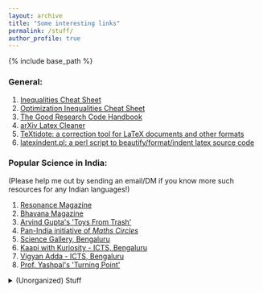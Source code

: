 ```yaml
---
layout: archive
title: "Some interesting links"
permalink: /stuff/
author_profile: true
---
```

{% include base_path %}

### General:
1. [Inequalities Cheat Sheet](http://www.lkozma.net/inequalities_cheat_sheet/)
2. [Optimization Inequalities Cheat Sheet](https://fa.bianp.net/blog/2017/optimization-inequalities-cheatsheet/)
3. [The Good Research Code Handbook](https://goodresearch.dev/index.html)
4. [arXiv Latex Cleaner](https://github.com/google-research/arxiv-latex-cleaner)
5. [TeXtidote: a correction tool for LaTeX documents and other formats](https://github.com/sylvainhalle/textidote)
6. [latexindent.pl: a perl script to beautify/format/indent latex source code](https://github.com/cmhughes/latexindent.pl)

### Popular Science in India:
(Please help me out by sending an email/DM if you know more such resources for any Indian languages!)
1. [Resonance Magazine](https://www.ias.ac.in/listing/issues/reso)
2. [Bhavana Magazine](https://bhavana.org.in/)
3. [Arvind Gupta's 'Toys From Trash'](http://arvindguptatoys.com/)
4. [Pan-India initiative of _Maths Circles_](https://www.icts.res.in/outreach/maths-circle-india)
5. [Science Gallery, Bengaluru](https://bengaluru.sciencegallery.com/)
6. [Kaapi with Kuriosity - ICTS, Bengaluru](https://www.icts.res.in/outreach/kaapi-with-kuriosity)
7. [Vigyan Adda - ICTS, Bengaluru](https://www.icts.res.in/outreach/vigyan-adda)
8. [Prof. Yashpal's 'Turning Point'](https://scroll.in/video/845070/watch-this-film-is-a-tribute-to-scientist-yash-pal-1926-2017-who-made-science-easy-for-children)

<details>
<summary>(Unorganized) Stuff</summary>
 
 1. [The "What Is...?" column](https://arminstraub.com/math/what-is-column)
 2. [CSC2541 Winter 2022 Topics in Machine Learning: Neural Net Training Dynamics](https://www.cs.toronto.edu/~rgrosse/courses/csc2541_2022/)
 3. [Differential geometry for machine learning](https://metacademy.org/roadmaps/rgrosse/dgml)
</details>


<!---
**Personal Library**
 
| Author | Title | Subject/Genre | Notes |
| ----------- | ----------- | ----------- | ----------- |
| Stern, Jessica and Berger, J.M. | ISIS - State of Terror | Politics |  |
| Jha, D.N. | The Myth of Holy Cow | History |  |
| Nasar, Sylvia | A Beautiful Mind | Biography |  |
| Farmelo, Graham | The Strangest Man | Biography |  |
| Schama, Simon | Belonging: The Story of Jews | History |  |
| Sobel, Dava | Longitude | Science History |  |
| Cathcart, Thomas & Klein, Daniel | Plato and Platypus Walk Into A Bar: Understanding Philosophy Through Jokes | Philosophy |  |
| Satrapi, Marjane | Persepolis | Memoir |  |
| Spiegelman, Art | Maus | Memoir |  |
| Weinberg, Steven | To Explain The World | Science History |  |
| Lahiri, Jhumpa | In Other Words | Non-fiction |  |
| Smith, Keri | Wreck This Journal | Journalling |  |
| Feynman, Richard | Surely You're Joking, Mr. Feynman | Memoir |  |
| Khetan, Ashish | Undercover | Political History |  |
| Rajan, Nalini | The Story of Secularism | History |  |
| Fry, Stephen | Mythos | Mythology |  |
| Sagan, Carl | Pale Blue Dot | Popular Science |  |
| Sainath, P. | Everybody Loves A Good Drought | Politics |  |
| Moore, Alan | Watchmen | Science-fiction |  |
| Morrison, Grant & Mahnke, Doug & Jones, J.G. | Final Crisis | Science-fiction |  |
| Herbert, Frank | Dune | Science-fiction |  |
| Weir, Andy | The Martian | Science-fiction |  |
| Hedayat, Sadegh | The Blind Owl | Fiction |  |
| Murakami, Haruki | The Wind Up Bird Chronicles | Fiction |  | 
| Pynchon, Thomas | Gravity's Rainbow | Historical Fiction |  |
| Rowling, J.K. | Harry Potter & The Prisoner Of Azkaban | Fantasy |  |
| Rowling, J.K. | Harry Potter & The Order of The Phoenix | Fantasy |  |
| Rowling, J.K. | Tales of Beedle the Bard | Fantasy |  |
| Tolkien, J.R.R. | The Hobbit | Fantasy |  |
| Tolkien, J.R.R. | The Lord of the Rings Trilogy | Fantasy |  |
| Tolkien, J.R.R. | Children of Hurin | Fantasy |  |
| Tolkien, J.R.R. | Silmarilion | Fantasy |  |
| Tolkien, J.R.R. | Unfinished Tales | Fantasy |  | 
| Tolkien, J.R.R. | The Legend of Sigurd and Gudrun | Fantasy |  |
| Paolini, Christopher | Eragon | Fantasy |  | 
| Rushdie, Salman | Midnight's Children | Fiction |  | 
| Lutgendorf, Philip | Tulsidas: The Epic of Rama Volume 1 | Fiction |  | 
| Funke, Cornelia | The Thief Lord | Fiction |  | 
| Zafón, Carlos Ruiz | The Shadow of the Wind | Fiction |  | 
| Singh, Khushwant | Train to Pakistan | Fiction |  |
| Tharoor, Shashi | The Great Indian Novel | Fiction |  |
| Wodehouse, P.G. | The Best of PG Wodehouse | Fiction |  |
| Wodehouse, P.G. | P G Wodehouse Collection Vol. I | Fiction | on Audible |
| Doyle, Arthur C. | Sherlock Holmes: The Definitive Collection | Fiction | on Audible |
| Sharma, Pandit Vishnu & Chandiramani, G.L. | Panchtantra | Fiction | on Audible |

> _More titles to be added soon..._


# Interesting papers, articles, blogs, books...

## Interesting Blogs on Machine Learning, Maths, and Computer Science

1. [Distill.pub](https://distill.pub)
2. https://blog.christianperone.com/page/3/
3. https://t.co/qvqNbaIXxR?amp=1
4. Entropic Flow: https://meisong541.github.io/
5. https://onionesquereality.wordpress.com/index-all-posts/
6. Inference.vc
7. Off the convex path
8. CalculatedContent
9. A Butterfly Valley
10. https://locuslab.github.io/
11. I'm a bandit - Bubeck
12. https://lilianweng.github.io/lil-log/
13. Francis Bach's blog
14. https://vincentherrmann.github.io/blog/wasserstein/
15. fa.bianp.net
16. http://blog.mrtz.org/2013/09/07/the-zen-of-gradient-descent.html
17. mloss.org - ML open source sorftware
18. Libres pensées d'un mathématicien ordinaire - http://djalil.chafai.net/blog/
19. https://rufflewind.com/2016-12-30/reverse-mode-automatic-differentiation
20. https://wiseodd.github.io/techblog/
21. http://www.physicsmeetsml.org
22. https://tuananhle.co.uk/notes/
23. https://timvieira.github.io/blog/
24. https://ajolicoeur.wordpress.com/adversarial-score-matching-and-consistent-sampling/
25. Understanding NTK: Rajat's Blog
26. Vene.ro: https://vene.ro/blog/mirror-descent.html
27. https://speechbrain.github.io/
28. preetum.nakkiran.org/misc/gauss
29. https://nhigham.com/category/what-is/
30. http://www.pokutta.com/blog/
31. https://nuit-blanche.blogspot.com

> More to be added.

### Problem Solving Techniques in Maths
1. tricki.org/article/Create_an_epsilon_of_room
2. tricki.org/article/Existence_proofs

> More to be added.

### Scientific computing:
1. netlib.org/misc/faq.html#2.1
2. netlib.org/bib/gams.html
3. solon.cma.univie.ac.at/glopt.html

> More to be added.

### Interesting blog on Compressed Sensing:
1. https://nuit-blanche.blogspot.com/search/label/grouptesting

> More to be added.

### Deep Learning & PyTorch
1. https://fleuret.org/dlc/

> More to be added.

--->

<!---
## Books (genre-wise)

> To be updated soon.

## Machine Learning and Deep Learning 

> To be updated soon.

## Computers and Computing

> To be updated soon.

## Geometric Deep Learning

> To be updated soon.

## Causal Inference-based Machine Learning

> To be updated soon.


## Interesting Links for GROUP THEORY

> To be updated soon.

-->

<!---
List of Books I own (/used to)

Academic
Analysis-I by Tao (with me)
Principles of Quantum Mechanics by R Shankar (with me)
BM Sharma - Optics, Mechanis I (with me)
Quantum Mechanics by J Sakurai (with me)
Lectures on Quantum Mechanics by Dirac (with me)
Intro to algorithms by T. Cormen (with me)
Power systems switchgear & protection (missing/left it somewhere deliberately)
Sadiku - Electrical Circuits (Missing/I left in Jamnagar)
Arfken & Weber - maths for scientists and engineers (missing)
A first book of Quantum field theory by A. Lahiri (missing)
Complex Variables (Cambridge) - Fokas and Albowitz (missing)
Classical Mechanics - PS Joag, NC Rana (Missing)
PRINCIPLES OF MATHEMATICAL Analysis - Rudin (with me)
Electrodynamics by J D Jackson (lost)
Signals and Systems by Oppenheim - with me
Data structures and algorithms in C - Mark Weiss (with me)
Understanding Machine Learning : From Theory to Algorithms (with me)
Matrix Analysis by Horn & Johnson (with me)
Analysis by It's History by E. Hairer & G. Wanner (with me, photocopy)
Mathematical Analysis (Functions of one variable) by Mariano Giaquinta & Giuseppe Modica - (with me, photocopy)
The Cauchy-Schwarz Masterclass by J. Michael Steele (with me)


Popular/Recreational Science
Six easy pieces by R Feynman (with me)
Skywatching (Fog City Press) (with me)
Feynman's Tips on Physics (with me)
What if? XKCD (with me)
The changing universe Big bang and after (new horizons publications) (with me)
The Magical Maze by Ian Stewart (with me)
Ruler & Compass by Andrew Sutton (with me) - Wooden Books Publication Series
Questions and Problems in School Physics by I.Tarasov and A. Tarasova (with me)
Mathematical Circles (Russian Experience) - lost
Does God Play Dice by Ian Stewart (with me)
Game, Set And Math by Ian Stewart (with me)
Things to make and do in the fourth dimension by Matt Parker (with me)
Through Two Doors at Once by Anil Ananthaswamy (with me)
Mathematics Magic & Mystery by Martin Gardner (with me)
The Nothing That Is Zero: A Natural History Of Zero by Robert Kaplan (with me)
One, Two, Three,... Infinity by George Gamow (with me)
The Creation Of The Universe by George Gamow (with me)
The Descent of Man by Charles Darwin (with me)
Short history of nearly everything (I have)
Feynman's Tips on Physics (I have)
For the Love of Physics by Walter Lewin (with me)
Science for everyone: Nature of Magnetism (with me)
relativity - the special and general theory by A Einstein (with me)
The Strange Theory of the Quantum by Banesh Hoffman (with me)
How To Solve It by George Polya (with me)
Problems in Physics by S. S. Krotov (Science for Everyone series) (with me)
What is Life? By Schrödinger (with me)
The Mathematical Mechanic by Mark Levi (with me)
Quantum Revolution I: The Breakthrough by G Venkatraman (with me)
Why Are Things The Way They Are? By G Venkatraman (with me)



Miscellaneous
Kaplan GRE book (with me, at home)
Princeton GRE Prep (with me)

-->
